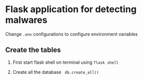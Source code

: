 # Flask application for detecting malwares

Change `.env` configurations to configure environment variables


## Create the tables

1) First start flask shell on terminal using
```flask shell```

2) Create all the database 
``` db.create_all()```